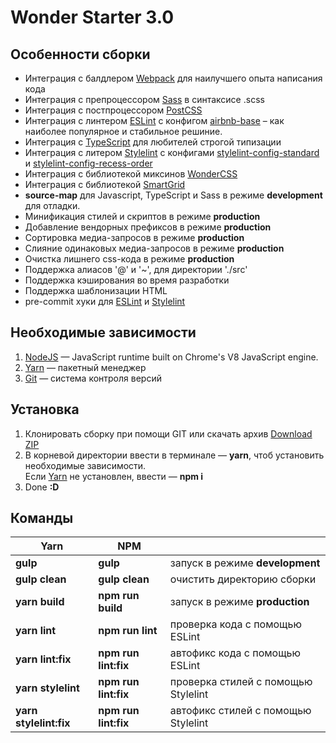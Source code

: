 # Wonder Starter 3.0

## Особенности сборки
* Интеграция с балдлером [Webpack](https://webpack.js.org/) для наилучшего опыта написания кода
* Интеграция с препроцессором [Sass](https://sass-lang.com/) в синтаксисе .scss
* Интеграция с постпроцессором [PostCSS](https://postcss.org/)
* Интеграция с линтером [ESLint](https://eslint.org/) c конфигом [airbnb-base](https://github.com/airbnb/javascript) – как наиболее популярное и стабильное решиние.
* Интеграция с [TypeScript](https://www.typescriptlang.org/) для любителей строгой типизации
* Интеграция с литером [Stylelint](https://stylelint.io/) c конфигами [stylelint-config-standard](https://www.npmjs.com/package/stylelint-config-standard) и [stylelint-config-recess-order](https://www.npmjs.com/package/stylelint-config-recess-order)
* Интеграция с библиотекой миксинов [WonderCSS](https://github.com/m4n1ac47/gulp_webpack/blob/master/src/scss/mixins/_wonder.scss)
* Интеграция с библиотекой [SmartGrid](https://github.com/dmitry-lavrik/smart-grid)
* **source-map** для Javascript, TypeScript и Sass в режиме **development** для отладки.
* Минификация стилей и скриптов в режиме **production**
* Добавление вендорных префиксов в режиме **production**
* Сортировка медиа-запросов в режиме **production**
* Слияние одинаковых медиа-запросов в режиме **production**
* Очистка лишнего css-кода в режиме **production**
* Поддержка алиасов '@' и '~', для директории './src'
* Поддержка кэширования во время разработки
* Поддержка шаблонизации HTML
* pre-commit хуки для [ESLint](https://eslint.org/) и [Stylelint](https://stylelint.io/)

## Необходимые зависимости
1. [NodeJS](https://nodejs.org) — JavaScript runtime built on Chrome's V8 JavaScript engine.
1. [Yarn](https://yarnpkg.com/en) — пакетный менеджер
1. [Git](https://git-scm.com) — система контроля версий

## Установка
1. Клонировать сборку при помощи GIT или скачать архив [Download ZIP](https://github.com/m4n1ac47/gulp_webpack/archive/master.zip)
1. В корневой директории ввести в терминале — **yarn**, чтоб установить необходимые зависимости.  
Если [Yarn](https://yarnpkg.com/en) не установлен, ввести — **npm i**
1. Done **:D**

## Команды
| Yarn                   | NPM                  |                                        |
| -------------          | ---------------      | -------------                          |
| **gulp**               | **gulp**             | запуск в режиме **development**        |
| **gulp clean**         | **gulp clean**       | очистить директорию сборки             |
| **yarn build**         | **npm run build**    | запуск в режиме **production**         |
| **yarn lint**          | **npm run lint**     | проверка кода с помощью ESLint         |
| **yarn lint:fix**      | **npm run lint:fix** | автофикс кода с помощью ESLint         |
| **yarn stylelint**     | **npm run lint:fix** | проверка стилей с помощью Stylelint    |
| **yarn stylelint:fix** | **npm run lint:fix** | автофикс стилей с помощью Stylelint    |